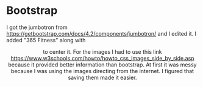 # Bootstrap
I got the jumbotron from https://getbootstrap.com/docs/4.2/components/jumbotron/ and I edited it. I added "365 Fitness" along with <center> to center it.
For the images I had to use this link https://www.w3schools.com/howto/howto_css_images_side_by_side.asp because it provided better information than bootstrap. At first it was messy because I was using the images directing from the internet. I figured that saving them made it easier.
  
